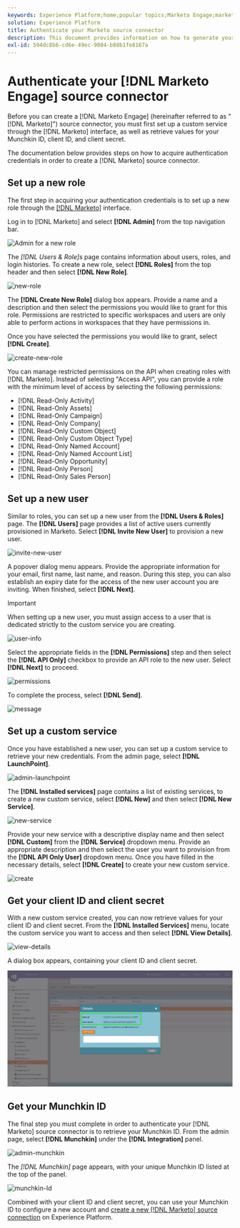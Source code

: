 ```yaml
---
keywords: Experience Platform;home;popular topics;Marketo Engage;marketo engage;marketo
solution: Experience Platform
title: Authenticate your Marketo source connector
description: This document provides information on how to generate your Marketo authentication credentials.
exl-id: 594dc8b6-cd6e-49ec-9084-b88b1fe8167a
---
```

# Authenticate your [!DNL Marketo Engage] source connector

Before you can create a [!DNL Marketo Engage] (hereinafter referred to as "[!DNL Marketo]") source connector, you must first set up a custom service through the [!DNL Marketo] interface, as well as retrieve values for your Munchkin ID, client ID, and client secret.

The documentation below provides steps on how to acquire authentication credentials in order to create a [!DNL Marketo] source connector.

## Set up a new role

The first step in acquiring your authentication credentials is to set up a new role through the [[!DNL Marketo]](https://app-sjint.marketo.com/#MM0A1) interface.

Log in to [!DNL Marketo] and select **[!DNL Admin]** from the top navigation bar.

![Admin for a new role](../images/marketo/home.png)

The *[!DNL Users & Role]s* page contains information about users, roles, and login histories. To create a new role, select **[!DNL Roles]** from the top header and then select **[!DNL New Role]**.

![new-role](../images/marketo/new-role.png)

The **[!DNL Create New Role]** dialog box appears. Provide a name and a description and then select the permissions you would like to grant for this role. Permissions are restricted to specific workspaces and users are only able to perform actions in workspaces that they have permissions in.

Once you have selected the permissions you would like to grant, select **[!DNL Create]**.

![create-new-role](../images/marketo/create-new-role.png)

You can manage restricted permissions on the API when creating roles with [!DNL Marketo]. Instead of selecting "Access API", you can provide a role with the minimum level of access by selecting the following permissions:

* [!DNL Read-Only Activity]
* [!DNL Read-Only Assets]
* [!DNL Read-Only Campaign]
* [!DNL Read-Only Company]
* [!DNL Read-Only Custom Object]
* [!DNL Read-Only Custom Object Type]
* [!DNL Read-Only Named Account]
* [!DNL Read-Only Named Account List]
* [!DNL Read-Only Opportunity]
* [!DNL Read-Only Person]
* [!DNL Read-Only Sales Person]

## Set up a new user

Similar to roles, you can set up a new user from the **[!DNL Users & Roles]** page. The **[!DNL Users]** page provides a list of active users currently provisioned in Marketo. Select **[!DNL Invite New User]** to provision a new user.

![invite-new-user](../images/marketo/invite-new-user.png)

A popover dialog menu appears. Provide the appropriate information for your email, first name, last name, and reason. During this step, you can also establish an expiry date for the access of the new user account you are inviting. When finished, select **[!DNL Next]**.

>[!IMPORTANT]
>
>When setting up a new user, you must assign access to a user that is dedicated strictly to the custom service you are creating.

![user-info](../images/marketo/new-user-info.png)

Select the appropriate fields in the **[!DNL Permissions]** step and then select the **[!DNL API Only]** checkbox to provide an API role to the new user. Select **[!DNL Next]** to proceed.

![permissions](../images/marketo/permissions.png)

To complete the process, select **[!DNL Send]**.

![message](../images/marketo/message.png)

## Set up a custom service

Once you have established a new user, you can set up a custom service to retrieve your new credentials. From the admin page, select **[!DNL LaunchPoint]**.

![admin-launchpoint](../images/marketo/admin-launchpoint.png)

The **[!DNL Installed services]** page contains a list of existing services, to create a new custom service, select **[!DNL New]** and then select **[!DNL New Service]**.

![new-service](../images/marketo/new-service.png)

Provide your new service with a descriptive display name and then select **[!DNL Custom]** from the **[!DNL Service]** dropdown menu. Provide an appropriate description and then select the user you want to provision from the **[!DNL API Only User]** dropdown menu. Once you have filled in the necessary details, select **[!DNL Create]** to create your new custom service.

![create](../images/marketo/create.png)

## Get your client ID and client secret

With a new custom service created, you can now retrieve values for your client ID and client secret. From the **[!DNL Installed Services]** menu, locate the custom service you want to access and then select **[!DNL View Details]**.

![view-details](../images/marketo/view-details.png)

A dialog box appears, containing your client ID and client secret.

![credentials](../images/marketo/credentials.png)

## Get your Munchkin ID

The final step you must complete in order to authenticate your [!DNL Marketo] source connector is to retrieve your Munchkin ID. From the admin page, select **[!DNL Munchkin]** under the **[!DNL Integration]** panel.

![admin-munchkin](../images/marketo/admin-munchkin.png)

The *[!DNL Munchkin]* page appears, with your unique Munchkin ID listed at the top of the panel.

![munchkin-Id](../images/marketo/munchkin-id.png)

Combined with your client ID and client secret, you can use your Munchkin ID to configure a new account and [create a new [!DNL Marketo] source connection](../../../tutorials/ui/create/adobe-applications/marketo.md) on Experience Platform.
